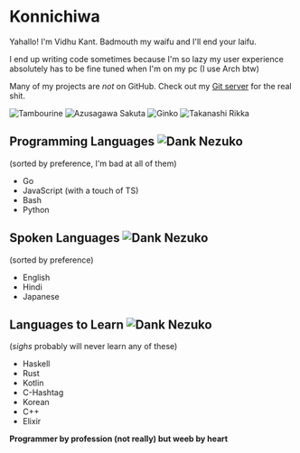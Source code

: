 # Konnichiwa

Yahallo! I'm Vidhu Kant. Badmouth my waifu and I'll end your laifu.

I end up writing code sometimes because I'm so lazy my user experience absolutely has to be fine tuned when I'm on my pc (I use Arch btw)

Many of my projects are *not* on GitHub. Check out my [Git server](https://git.vidhukant.com) for the real shit.

![Tambourine](tambourine.gif)
![Azusagawa Sakuta](azusagawa-cheek.gif)
![Ginko](mushishi-ginko.gif)
![Takanashi Rikka](rikka.gif)

## Programming Languages ![Dank Nezuko](dank-nezuko.gif)

(sorted by preference, I'm bad at all of them)

- Go
- JavaScript (with a touch of TS)
- Bash
- Python

## Spoken Languages ![Dank Nezuko](dank-nezuko.gif)

(sorted by preference)

- English
- Hindi
- Japanese

## Languages to Learn ![Dank Nezuko](dank-nezuko.gif)

(*sighs* probably will never learn any of these)

- Haskell
- Rust
- Kotlin
- C-Hashtag
- Korean
- C++
- Elixir


**Programmer by profession (not really) but weeb by heart**
